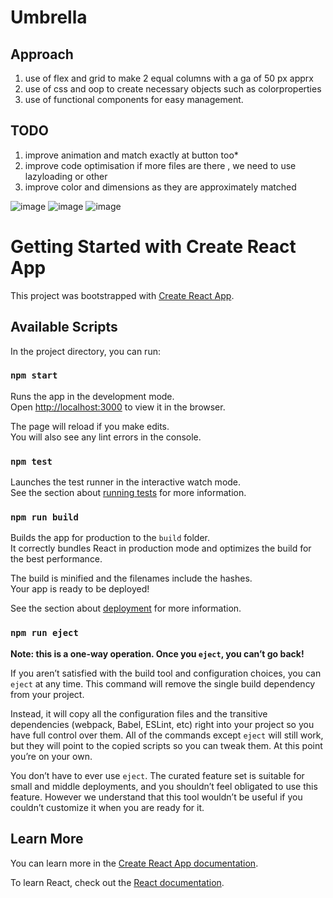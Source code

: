 # Umbrella 

## Approach
1) use of flex and grid to make 2 equal columns with a ga of 50 px apprx
2) use of css and oop to create necessary objects such as colorproperties
3) use of functional components for easy management.
## TODO
1) improve animation  and match exactly at button too*
2) improve code optimisation   if more files are there , we need to use  lazyloading or other
3)  improve color and dimensions as they are approximately matched 

![image](https://github.com/lakshay9131/myappv2/assets/41942751/b7a4c7d9-f963-476f-80fb-30de1af1e3f6)
![image](https://github.com/lakshay9131/myappv2/assets/41942751/cc679716-e2bf-4a09-a046-478a8a70582c)
![image](https://github.com/lakshay9131/myappv2/assets/41942751/3fd52719-ef54-4f6b-8026-9208c5de205e)
















# Getting Started with Create React App

This project was bootstrapped with [Create React App](https://github.com/facebook/create-react-app).

## Available Scripts

In the project directory, you can run:

### `npm start`

Runs the app in the development mode.\
Open [http://localhost:3000](http://localhost:3000) to view it in the browser.

The page will reload if you make edits.\
You will also see any lint errors in the console.

### `npm test`

Launches the test runner in the interactive watch mode.\
See the section about [running tests](https://facebook.github.io/create-react-app/docs/running-tests) for more information.

### `npm run build`

Builds the app for production to the `build` folder.\
It correctly bundles React in production mode and optimizes the build for the best performance.

The build is minified and the filenames include the hashes.\
Your app is ready to be deployed!

See the section about [deployment](https://facebook.github.io/create-react-app/docs/deployment) for more information.

### `npm run eject`

**Note: this is a one-way operation. Once you `eject`, you can’t go back!**

If you aren’t satisfied with the build tool and configuration choices, you can `eject` at any time. This command will remove the single build dependency from your project.

Instead, it will copy all the configuration files and the transitive dependencies (webpack, Babel, ESLint, etc) right into your project so you have full control over them. All of the commands except `eject` will still work, but they will point to the copied scripts so you can tweak them. At this point you’re on your own.

You don’t have to ever use `eject`. The curated feature set is suitable for small and middle deployments, and you shouldn’t feel obligated to use this feature. However we understand that this tool wouldn’t be useful if you couldn’t customize it when you are ready for it.

## Learn More

You can learn more in the [Create React App documentation](https://facebook.github.io/create-react-app/docs/getting-started).

To learn React, check out the [React documentation](https://reactjs.org/).
